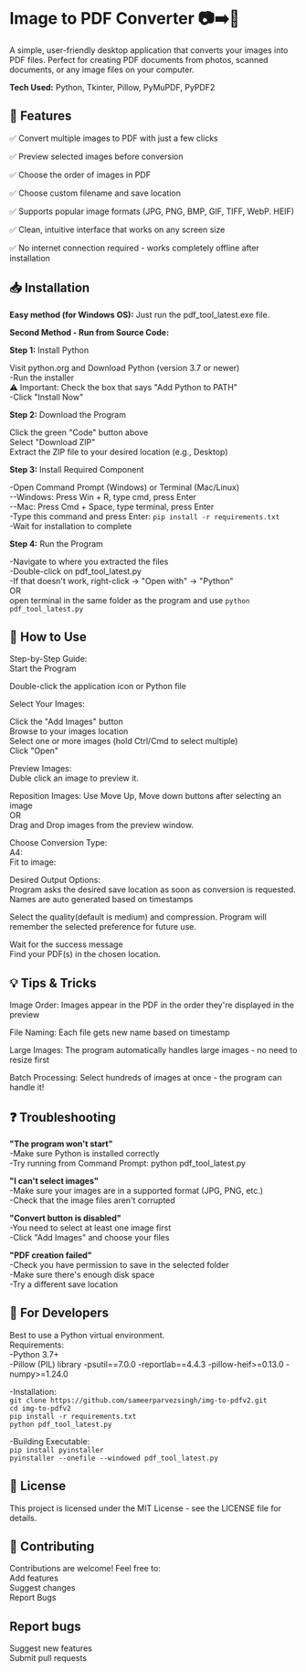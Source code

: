 
# Image to PDF Converter 📷➡️📄

A simple, user-friendly desktop application that converts your images into PDF files. Perfect for creating PDF documents from photos, scanned documents, or any image files on your computer.

**Tech Used:** Python, Tkinter, Pillow, PyMuPDF, PyPDF2


## 🌟 Features

✅ Convert multiple images to PDF with just a few clicks

✅ Preview selected images before conversion

✅ Choose the order of images in PDF

✅ Choose custom filename and save location

✅ Supports popular image formats (JPG, PNG, BMP, GIF, TIFF, WebP. HEIF)

✅ Clean, intuitive interface that works on any screen size

✅ No internet connection required - works completely offline after installation

## 📥 Installation

**Easy method (for Windows OS):**
Just run the pdf_tool_latest.exe file.
 
**Second Method - Run from Source Code:**
  
**Step 1:** Install Python  

Visit python.org and Download Python (version 3.7 or newer)  
-Run the installer  
⚠️ Important: Check the box that says "Add Python to PATH"  
-Click "Install Now"  

**Step 2:** Download the Program

Click the green "Code" button above  
Select "Download ZIP"  
Extract the ZIP file to your desired location (e.g., Desktop)  

**Step 3:** Install Required Component

-Open Command Prompt (Windows) or Terminal (Mac/Linux)  
  --Windows: Press Win + R, type cmd, press Enter  
  --Mac: Press Cmd + Space, type terminal, press Enter  
-Type this command and press Enter: ```pip install -r requirements.txt```  
-Wait for installation to complete  

**Step 4:** Run the Program

-Navigate to where you extracted the files  
-Double-click on pdf_tool_latest.py  
-If that doesn't work, right-click → "Open with" → "Python"  
OR  
open terminal in the same folder as the program and use ```python pdf_tool_latest.py``` 

## 🚀 How to Use
Step-by-Step Guide:  
Start the Program  

Double-click the application icon or Python file  

Select Your Images:  

Click the "Add Images" button  
Browse to your images location  
Select one or more images (hold Ctrl/Cmd to select multiple)  
Click "Open"  

Preview Images:  
Duble click an image to preview it.  

Reposition Images:
Use Move Up, Move down buttons after selecting an image  
OR  
Drag and Drop images from the preview window.  

Choose Conversion Type:  
A4:  
Fit to image:    


Desired Output Options:  
Program asks the desired save location as soon as conversion is requested.  
Names are auto generated based on timestamps  
 

Select the quality(default is medium) and compression. Program will remember the selected preference for future use.  

Wait for the success message  
Find your PDF(s) in the chosen location.


## 💡 Tips & Tricks
Image Order: Images appear in the PDF in the order they're displayed in the preview  

File Naming: Each file gets new name based on timestamp  

Large Images: The program automatically handles large images - no need to resize first  

Batch Processing: Select hundreds of images at once - the program can handle it!  

## ❓ Troubleshooting
**"The program won't start"**  
-Make sure Python is installed correctly  
-Try running from Command Prompt: python pdf_tool_latest.py  

**"I can't select images"**  
-Make sure your images are in a supported format (JPG, PNG, etc.)  
-Check that the image files aren't corrupted  

**"Convert button is disabled"**  
-You need to select at least one image first  
-Click "Add Images" and choose your files  

**"PDF creation failed"**  
-Check you have permission to save in the selected folder  
-Make sure there's enough disk space  
-Try a different save location  

## 🔧 For Developers  
Best to use a Python virtual environment.  
Requirements:  
-Python 3.7+  
-Pillow (PIL) library
-psutil==7.0.0
-reportlab==4.4.3
-pillow-heif>=0.13.0
-numpy>=1.24.0   

-Installation:    
```git clone https://github.com/sameerparvezsingh/img-to-pdfv2.git```  
```cd img-to-pdfv2```  
```pip install -r requirements.txt```  
```python pdf_tool_latest.py```  

-Building Executable:    
```pip install pyinstaller```  
```pyinstaller --onefile --windowed pdf_tool_latest.py```  


## 📝 License
This project is licensed under the MIT License - see the LICENSE file for details.


## 🤝 Contributing
Contributions are welcome! Feel free to:  
Add features  
Suggest changes  
Report Bugs  

## Report bugs
Suggest new features  
Submit pull requests  
